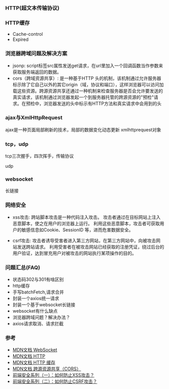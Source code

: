 ### HTTP(超文本传输协议)


### HTTP缓存
- Cache-control
- Expired

### 浏览器跨域问题及解决方案
- jsonp: script标签src属性发送get请求，在url里加入一个回调函数当作参数来获取服务端返回的数据。
- cors（跨域资源共享）: 是一种基于HTTP 头的机制，该机制通过允许服务器标示除了它自己以外的其它origin（域，协议和端口），这样浏览器可以访问加载这些资源。跨源资源共享还通过一种机制来检查服务器是否会允许要发送的真实请求，该机制通过浏览器发起一个到服务器托管的跨源资源的"预检"请求。在预检中，浏览器发送的头中标示有HTTP方法和真实请求中会用到的头

### ajax与XmlHttpRequest

ajax是一种页面局部刷新的技术，局部的数据变化动态更新
xmlhttprequest对象


### tcp，udp
tcp三次握手，四次挥手，传输协议

udp

### websocket
长链接

### 网络安全
- xss攻击: 跨站脚本攻击是一种代码注入攻击。 攻击者通过在目标网站上注入恶意脚本，使之在用户的浏览器上运行。 利用这些恶意脚本，攻击者可获取用户的敏感信息如Cookie、SessionID 等，进而危害数据安全。

- csrf攻击: 攻击者诱导受害者进入第三方网站，在第三方网站中，向被攻击网站发送跨站请求。 利用受害者在被攻击网站已经获取的注册凭证，绕过后台的用户验证，达到冒充用户对被攻击的网站执行某项操作的目的。

### 问题汇总(FAQ)
- 状态码302与301有啥区别
- http缓存
- 手写batchFetch,请求合并 
- 封装一个axios统一请求
- 封装一个基于websocket长链接
- websocket有什么缺点
- 浏览器跨域问题？解决办法？
- axios请求取消、请求拦截


### 参考
- [MDN文档 WebSocket](https://developer.mozilla.org/zh-CN/docs/Web/API/WebSocket)
- [MDN文档 HTTP](https://developer.mozilla.org/zh-CN/docs/Web/HTTP)
- [MDN文档 HTTP 缓存](https://developer.mozilla.org/zh-CN/docs/Web/HTTP/Caching_FAQ)
- [MDN文档 跨源资源共享（CORS）](https://developer.mozilla.org/zh-CN/docs/Web/HTTP/Access_control_CORS)
- [前端安全系列（一）：如何防止XSS攻击？](https://tech.meituan.com/2018/09/27/fe-security.html)
- [前端安全系列（二）：如何防止CSRF攻击？](https://tech.meituan.com/2018/10/11/fe-security-csrf.html)